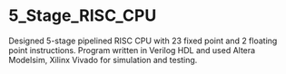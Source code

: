 # 5_Stage_RISC_CPU

Designed 5-stage pipelined RISC CPU with 23 fixed point and 2 floating point instructions.
Program written in Verilog HDL and used Altera Modelsim, Xilinx Vivado for simulation and testing.